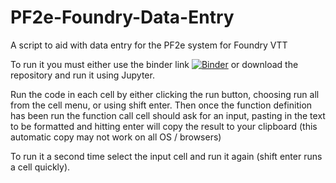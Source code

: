 # PF2e-Foundry-Data-Entry
A script to aid with data entry for the PF2e system for Foundry VTT

To run it you must either use the binder link [![Binder](https://mybinder.org/badge_logo.svg)](https://mybinder.org/v2/gh/TikaelSol/PF2e-Foundry-Data-Entry/tree/main/HEAD) or download the repository and run it using Jupyter.

Run the code in each cell by either clicking the run button, choosing run all from the cell menu, or using shift enter.  Then once the function definition has been run the function call cell should ask for an input, pasting in the text to be formatted and hitting enter will copy the result to your clipboard (this automatic copy may not work on all OS / browsers)

To run it a second time select the input cell and run it again (shift enter runs a cell quickly).
